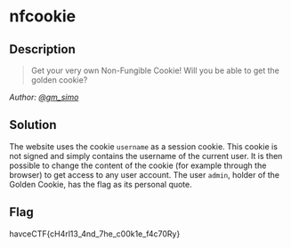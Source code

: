 # nfcookie
## Description
> Get your very own Non-Fungible Cookie! Will you be able to get the golden cookie?

*Author: [@gm_simo](https://github.com/giammisimo)*

## Solution
The website uses the cookie `username` as a session cookie. 
This cookie is not signed and simply contains the username of the current user.
It is then possible to change the content of the cookie (for example through the browser) to get access to any user account.
The user `admin`, holder of the Golden Cookie, has the flag as its personal quote.

## Flag
havceCTF{cH4rl13_4nd_7he_c00k1e_f4c70Ry}